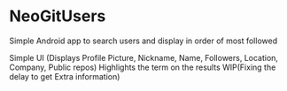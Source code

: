 # NeoGitUsers
Simple Android app to search users and display in order of most followed

Simple UI (Displays Profile Picture, Nickname, Name, Followers, Location, Company, Public repos)
Highlights the term on the results
WIP(Fixing the delay to get Extra information)
